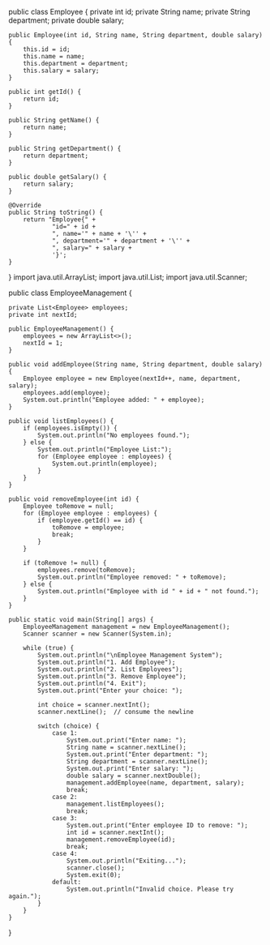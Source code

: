 public class Employee {
    private int id;
    private String name;
    private String department;
    private double salary;

    public Employee(int id, String name, String department, double salary) {
        this.id = id;
        this.name = name;
        this.department = department;
        this.salary = salary;
    }

    public int getId() {
        return id;
    }

    public String getName() {
        return name;
    }

    public String getDepartment() {
        return department;
    }

    public double getSalary() {
        return salary;
    }

    @Override
    public String toString() {
        return "Employee{" +
                "id=" + id +
                ", name='" + name + '\'' +
                ", department='" + department + '\'' +
                ", salary=" + salary +
                '}';
    }
}
import java.util.ArrayList;
import java.util.List;
import java.util.Scanner;

public class EmployeeManagement {

    private List<Employee> employees;
    private int nextId;

    public EmployeeManagement() {
        employees = new ArrayList<>();
        nextId = 1;
    }

    public void addEmployee(String name, String department, double salary) {
        Employee employee = new Employee(nextId++, name, department, salary);
        employees.add(employee);
        System.out.println("Employee added: " + employee);
    }

    public void listEmployees() {
        if (employees.isEmpty()) {
            System.out.println("No employees found.");
        } else {
            System.out.println("Employee List:");
            for (Employee employee : employees) {
                System.out.println(employee);
            }
        }
    }

    public void removeEmployee(int id) {
        Employee toRemove = null;
        for (Employee employee : employees) {
            if (employee.getId() == id) {
                toRemove = employee;
                break;
            }
        }

        if (toRemove != null) {
            employees.remove(toRemove);
            System.out.println("Employee removed: " + toRemove);
        } else {
            System.out.println("Employee with id " + id + " not found.");
        }
    }

    public static void main(String[] args) {
        EmployeeManagement management = new EmployeeManagement();
        Scanner scanner = new Scanner(System.in);

        while (true) {
            System.out.println("\nEmployee Management System");
            System.out.println("1. Add Employee");
            System.out.println("2. List Employees");
            System.out.println("3. Remove Employee");
            System.out.println("4. Exit");
            System.out.print("Enter your choice: ");

            int choice = scanner.nextInt();
            scanner.nextLine();  // consume the newline

            switch (choice) {
                case 1:
                    System.out.print("Enter name: ");
                    String name = scanner.nextLine();
                    System.out.print("Enter department: ");
                    String department = scanner.nextLine();
                    System.out.print("Enter salary: ");
                    double salary = scanner.nextDouble();
                    management.addEmployee(name, department, salary);
                    break;
                case 2:
                    management.listEmployees();
                    break;
                case 3:
                    System.out.print("Enter employee ID to remove: ");
                    int id = scanner.nextInt();
                    management.removeEmployee(id);
                    break;
                case 4:
                    System.out.println("Exiting...");
                    scanner.close();
                    System.exit(0);
                default:
                    System.out.println("Invalid choice. Please try again.");
            }
        }
    }
}
